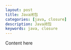 ```yaml
---
layout: post
title: Java闭包
categories: [java, closure]
description: Java闭包
keywords: java, closure
---
```


Content here
